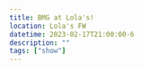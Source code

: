 ```yaml
---
title: BMG at Lola's!
location: Lola's FW
datetime: 2023-02-17T21:00:00-6
description: ""
tags: ["show"]
---
```

